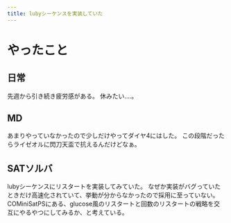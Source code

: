 ```yaml
---
title: lubyシーケンスを実装していた
---
```


# やったこと

## 日常

先週から引き続き疲労感がある。
休みたい‥‥。

## MD

あまりやっていなかったので少しだけやってダイヤ4にはした。
この段階だったらライゼオルに閃刀天盃で抗えるんだけどなぁ。

## SATソルバ

lubyシーケンスにリスタートを実装してみていた。
なぜか実装がバグっていたときだけ高速化されていて、挙動が分からなかったので採用に至っていない。
COMiniSatPSにある、glucose風のリスタートと回数のリスタートの戦略を交互にやるやつにしてみるか、と考えている。
